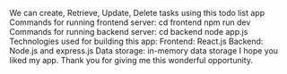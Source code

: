 We can create, Retrieve, Update, Delete tasks using this todo list app
Commands for running frontend server:
cd frontend
npm run dev
Commands for running backend server:
cd backend
node app.js
Technologies used for building this app:
Frontend: React.js
Backend: Node.js and express.js
Data storage: in-memory data storage
I hope you liked my app.
Thank you for giving me this wonderful opportunity.
